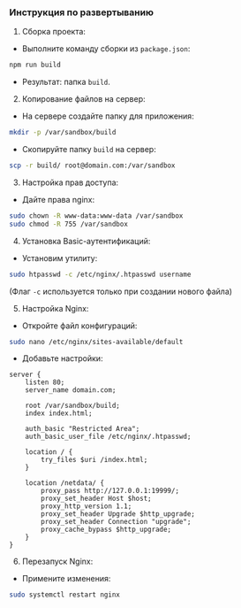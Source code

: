 ### Инструкция по развертыванию

1. Сборка проекта:
- Выполните команду сборки из `package.json`:
```bash
npm run build
```
- Результат: папка `build`.

2. Копирование файлов на сервер:
- На сервере создайте папку для приложения:
```bash
mkdir -p /var/sandbox/build
```
- Скопируйте папку `build` на сервер:
```bash
scp -r build/ root@domain.com:/var/sandbox
```

3. Настройка прав доступа:
- Дайте права nginx:
```bash
sudo chown -R www-data:www-data /var/sandbox
sudo chmod -R 755 /var/sandbox
```

4. Установка Basic-аутентификаций:
- Установим утилиту:
```bash
sudo htpasswd -c /etc/nginx/.htpasswd username
```
(Флаг `-c` используется только при создании нового файла)

5. Настройка Nginx:
- Откройте файл конфигураций:
```bash
sudo nano /etc/nginx/sites-available/default
```
- Добавьте настройки:
```nginx
server {
    listen 80;
    server_name domain.com;

    root /var/sandbox/build;
    index index.html;

    auth_basic "Restricted Area";
    auth_basic_user_file /etc/nginx/.htpasswd;

    location / {
        try_files $uri /index.html;
    }

    location /netdata/ {
        proxy_pass http://127.0.0.1:19999/;
        proxy_set_header Host $host;
        proxy_http_version 1.1;
        proxy_set_header Upgrade $http_upgrade;
        proxy_set_header Connection "upgrade";
        proxy_cache_bypass $http_upgrade;
    }
}
```

6. Перезапуск Nginx:
- Примените изменения:
```bash
sudo systemctl restart nginx
```